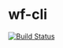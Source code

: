 # wf-cli
[![Build Status](https://travis-ci.com/jlchamaa/wf_cli.svg?branch=master)](https://travis-ci.com/jlchamaa/wf_cli)

